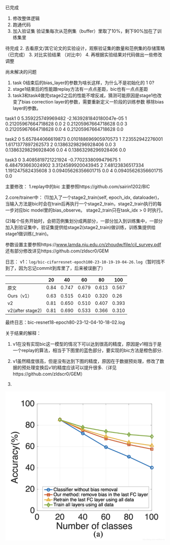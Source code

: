 已完成
1. 修改整体逻辑
2. 跑通代码
3. 加入验证集
验证集每次从范例集（buffer）里取了10%，剩下90%加在了训练集里


待完成
2. 去看原文/其它论文的实验设计，观察验证集的数量和范例集的存储策略 （已完成）
3. 对比实验结果 （对比中）
4. 再根据实验结果对代码做出一些修改调整

尚未解决的问题
1. task 0结束后的bias_layer的参数为啥长这样，为什么不是初始化的 1 0?
2. stage1结束后的性能跟replay方法有一点点差距，bic也有一点点差距
3. task3和task4做完stage2之后的性能不增反减，猜测可能原因是stage1也改变了bias correction layer的参数，需要重新定义一阶段的训练参数 移除bias layer的参数。

task1
0 5.359225749969482 -2.1639281840180047e-05
1 0.21205967664718628 0.0
2 0.21205967664718628 0.0
3 0.21205967664718628 0.0
4 0.21205967664718628 0.0

task2
0 5.657844066619873 0.010188696905970573
1 7.23552942276001 1.6171377897262573
2 0.13863298296928406 0.0
3 0.13863298296928406 0.0
4 0.13863298296928406 0.0

task3
0 3.4085819721221924 -0.7702338099479675
1 6.484793663024902 3.3124589920043945
2 7.48123836517334 1.191247582435608
3 0.09405626356601715 0.0
4 0.09405626356601715 0.0

主要修改：
1.replay中的bic
主要参照https://github.com/sairin1202/BIC

2.core/trainer中：
(1)加入了一个stage2_train(self, epoch_idx, dataloader)，当输入方法是bic时会在train后再执行一个stage2_train，stage2_train执行的每一步对应bic model里的bias_observe。
stage2_train只在task_idx > 0 时执行。

(2)每个任务开始时，会把范例集划分成两部分，一部分加入到训练集中，一部分加入到验证集中，验证集提供给stage2(stage2_train)做训练，训练集提供给stage1做训练(_train)。

参数设置主要参照https://www.lamda.nju.edu.cn/zhoudw/file/cil_survey.pdf
还有部分修改详见https://github.com/zldscr0/GEM




日志：
v1：`log/bic-cifarresnet-epoch100-23-10-19-19-04-26.log`（暂时找不到了，因为忘记commit到库里了，后来被误删了）


|                  | 20   | 40    | 60    | 80    | 100   |
| ---------------- | ---- | ----- | ----- | ----- | ----- |
| 原文             | 0.84 | 0.747 | 0.679 | 0.613 | 0.567 |
| Ours（v1）       | 0.63 | 0.515 | 0.410 | 0.320 | 0.26  |
| v2               | 0.81 | 0.650 | 0.510 | 0.407 | 0.393 |
| v2(after stage2) | 0.81 | 0.690 | 0.533 | 0.366 | 0.310 |

最终日志：bic-resnet18-epoch80-23-12-04-10-18-02.log

关于结果的解释：

1. v1在没有实现bic这一模型的情况下可以达到很高的精度，原因是v1相当于是一个replay的算法，相当于下图里的蓝色部分，要实现的bic方法是橙色部分.

2. v1虽然精度很高，但是没有达到下图的精度，原因在于数据预处理，修改了数据的预处理变换后v1的精度应该可以提升很多.（详见https://github.com/zldscr0/GEM）

3. 

![image-20231123150803231](./1.png)


